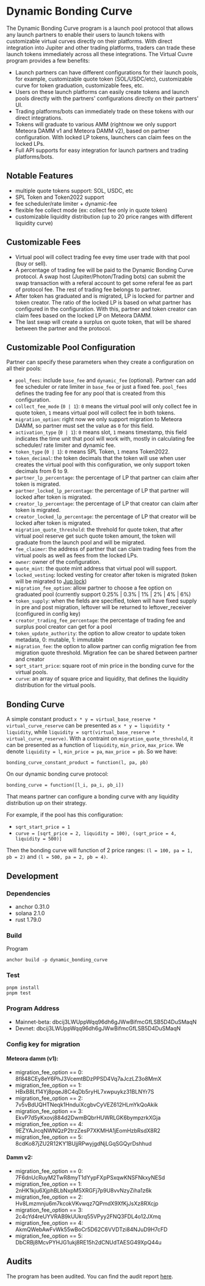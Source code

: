 # Dynamic Bonding Curve

The Dynamic Bonding Curve program is a launch pool protocol that allows any launch partners to enable their users to launch tokens with customizable virtual curves directly on their platforms. With direct integration into Jupiter and other trading platforms, traders can trade these launch tokens immediately across all these integrations. The Virtual Cuvre program provides a few benefits:

- Launch partners can have different configurations for their launch pools, for example, customizable quote token (SOL/USDC/etc), customizable curve for token graduation, customizable fees, etc.
- Users on these launch platforms can easily create tokens and launch pools directly with the partners' configurations directly on their partners' UI.
- Trading platforms/bots can immediately trade on these tokens with our direct integrations.
- Tokens will graduate to various AMM (rightnow we only support Meteora DAMM v1 and Meteora DAMM v2), based on partner configuration. With locked LP tokens, launchers can claim fees on the locked LPs.
- Full API supports for easy integration for launch partners and trading platforms/bots.

## Notable Features

- multiple quote tokens support: SOL, USDC, etc
- SPL Token and Token2022 support
- fee scheduler/rate limiter + dynamic-fee
- flexible fee collect mode (ex: collect fee only in quote token)
- customizable liquidity distribution (up to 20 price ranges with different liquidity curve)

## Customizable Fees

- Virtual pool will collect trading fee evey time user trade with that pool (buy or sell).
- A percentage of trading fee will be paid to the Dynamic Bonding Curve protocol. A swap host (Jupiter/Photon/Trading bots) can submit the swap transaction with a referal account to get some referal fee as part of protocol fee. The rest of trading fee belongs to partner.
- After token has graduated and is migrated, LP is locked for partner and token creator. The ratio of the locked LP is based on what partner has configured in the configuration. With this, partner and token creator can claim fees based on the locked LP on Meteora DAMM.
- The last swap will create a surplus on quote token, that will be shared between the partner and the protocol.

## Customizable Pool Configuration

Partner can specify these parameters when they create a configuration on all their pools:

- `pool_fees`: include `base_fee` and `dynamic_fee` (optional). Partner can add fee scheduler or rate limiter in `base_fee` or just a fixed fee. `pool_fees` defines the trading fee for any pool that is created from this configuration.
- `collect_fee_mode` (`0 | 1`): `0` means the virtual pool will only collect fee in quote token, `1` means virtual pool will collect fee in both tokens.
- `migration_option`: right now we only support migration to Meteora DAMM, so partner must set the value as `0` for this field.
- `activation_type` (`0 | 1`): `0` means slot, `1` means timestamp, this field indicates the time unit that pool will work with, mostly in calculating fee scheduler/ rate limiter and dynamic fee.
- `token_type` (`0 | 1`): `0` means SPL Token, `1` means Token2022.
- `token_decimal`: the token decimals that the token will use when user creates the virtual pool with this configuration, we only support token decimals from 6 to 9.
- `partner_lp_percentage`: the percentage of LP that partner can claim after token is migrated.
- `partner_locked_lp_percentage`: the percentage of LP that partner will locked after token is migrated.
- `creator_lp_percentage`: the percentage of LP that creator can claim after token is migrated.
- `creator_locked_lp_percentage`: the percentage of LP that creator will be locked after token is migrated.
- `migration_quote_threshold`: the threhold for quote token, that after virtual pool reserve get such quote token amount, the token will graduate from the launch pool and will be migrated.
- `fee_claimer`: the address of partner that can claim trading fees from the virtual pools as well as fees from the locked LPs.
- `owner`: owner of the configuration.
- `quote_mint`: the quote mint address that virtual pool will support.
- `locked_vesting`: locked vesting for creator after token is migrated (token will be migrated to [Jup lock](https://lock.jup.ag/))
- `migration_fee_option`: allow partner to choose a fee option on graduated pool (currently support 0.25% | 0.3% | 1% | 2% | 4% | 6%)
- `token_supply`: when the fields are specified, token will have fixed supply in pre and post migration, leftover will be returned to leftover_receiver (configured in config key)
- `creator_trading_fee_percentage`: the percentage of trading fee and surplus pool creator can get for a pool
- `token_update_authority`: the option to allow creator to update token metadata, 0: mutable, 1: immutable
- `migration_fee`: the option to allow partner can config migration fee from migration quote threshold. Migration fee can be shared between partner and creator
- `sqrt_start_price`: square root of min price in the bonding curve for the virtual pools.
- `curve`: an array of square price and liquidity, that defines the liquidity distribution for the virtual pools.

## Bonding Curve

A simple constant product `x * y = virtual_base_reserve * virtual_curve_reserve` can be presented as `x * y = liquidity * liquidity`, while `liquidity = sqrt(virtual_base_reserve * virtual_curve_reserve)`. With a contraint on `migration_quote_threshold`, it can be presented as a function of `liquidity`, `min_price`, `max_price`. We denote `liquidity = l`, `min_price = pa`, `max_price = pb`. So we have:

`bonding_curve_constant_product = function(l, pa, pb)`

On our dynamic bonding curve protocol:

`bonding_curve = function([l_i, pa_i, pb_i])`

That means partner can configure a bonding curve with any liquidity distribution up on their strategy.

For example, if the pool has this configuration:

- `sqrt_start_price = 1`
- `curve = [sqrt_price = 2, liquidity = 100), (sqrt_price = 4, liquidity = 500)]`

Then the bonding curve will function of 2 price ranges: `(l = 100, pa = 1, pb = 2)` and `(l = 500, pa = 2, pb = 4)`.

## Development

### Dependencies

- anchor 0.31.0
- solana 2.1.0
- rust 1.79.0

### Build

Program

```
anchor build -p dynamic_bonding_curve
```

### Test

```
pnpm install
pnpm test
```

### Program Address

- Mainnet-beta: dbcij3LWUppWqq96dh6gJWwBifmcGfLSB5D4DuSMaqN
- Devnet: dbcij3LWUppWqq96dh6gJWwBifmcGfLSB5D4DuSMaqN


### Config key for migration 

#### Meteora damm (v1):
- migration_fee_option == 0: 8f848CEy8eY6PhJ3VcemtBDzPPSD4Vq7aJczLZ3o8MmX
- migration_fee_option == 1: HBxB8Lf14Yj8pqeJ8C4qDb5ryHL7xwpuykz31BLNYr7S
- migration_fee_option == 2: 7v5vBdUQHTNeqk1HnduiXcgbvCyVEZ612HLmYkQoAkik
- migration_fee_option == 3: EkvP7d5yKxovj884d2DwmBQbrHUWRLGK6bympzrkXGja
- migration_fee_option == 4: 9EZYAJrcqNWNQzP2trzZesP7XKMHA1jEomHzbRsdX8R2
- migration_fee_option == 5: 8cdKo87jZU2R12KY1BUjjRPwyjgdNjLGqSGQyrDshhud

#### Damm v2:
- migration_fee_option == 0: 7F6dnUcRuyM2TwR8myT1dYypFXpPSxqwKNSFNkxyNESd
- migration_fee_option == 1: 2nHK1kju6XjphBLbNxpM5XRGFj7p9U8vvNzyZiha1z6k
- migration_fee_option == 2: Hv8Lmzmnju6m7kcokVKvwqz7QPmdX9XfKjJsXz8RXcjp
- migration_fee_option == 3: 2c4cYd4reUYVRAB9kUUkrq55VPyy2FNQ3FDL4o12JXmq
- migration_fee_option == 4: AkmQWebAwFvWk55wBoCr5D62C6VVDTzi84NJuD9H7cFD
- migration_fee_option == 5: DbCRBj8McvPYHJG1ukj8RE15h2dCNUdTAESG49XpQ44u


## Audits

The program has been audited. You can find the audit report [here](https://docs.meteora.ag/resources/audits#id-4.-dbc-dynamic-bonding-curve).
